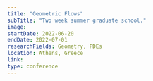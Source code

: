 ```yaml
---
title: "Geometric Flows"
subTitle: "Two week summer graduate school."
image:
startDate: 2022-06-20
endDate: 2022-07-01
researchFields: Geometry, PDEs
location: Athens, Greece
link: 
type: conference
---
```

